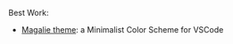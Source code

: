 Best Work:
* [Magalie theme](https://github.com/Mariownyou/magalie-theme): a Minimalist Color Scheme for VSCode
